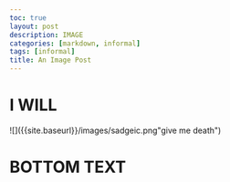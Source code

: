 ```yaml
---
toc: true
layout: post
description: IMAGE
categories: [markdown, informal]
tags: [informal]
title: An Image Post
---
```

# I WILL
![]({{site.baseurl}}/images/sadgeic.png"give me death")

# BOTTOM TEXT